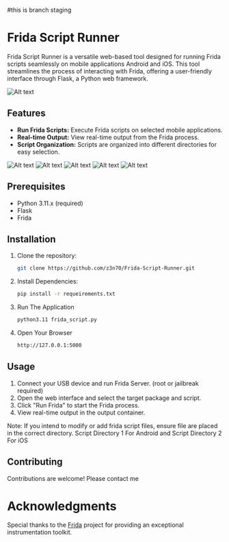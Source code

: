 #this is branch staging

# Frida Script Runner

Frida Script Runner is a versatile web-based tool designed for running Frida scripts seamlessly on mobile applications Android and iOS. This tool streamlines the process of interacting with Frida, offering a user-friendly interface through Flask, a Python web framework.

![Alt text](https://raw.githubusercontent.com/z3n70/Frida-Script-Runner/main/FSR.png?token=GHSAT0AAAAAAB2UAMETIWMNS5FMUJYWSNOGZMIQLVQ#")

## Features

- **Run Frida Scripts:** Execute Frida scripts on selected mobile applications.
- **Real-time Output:** View real-time output from the Frida process.
- **Script Organization:** Scripts are organized into different directories for easy selection.

![Alt text](https://i.ibb.co/yRLD4mg/Screen-Shot-2023-12-25-at-00-14-22.png#")
![Alt text](https://i.ibb.co/JC2mfPB/Screen-Shot-2023-12-25-at-02-20-21.png#")
![Alt text](https://i.ibb.co/VWCnbGc/Screen-Shot-2023-12-25-at-02-20-33.png#")
![Alt text](https://i.ibb.co/Mfcfq6w/Screen-Shot-2023-12-25-at-02-20-52.png#")
![Alt text](https://i.ibb.co/Db1my9z/Screen-Shot-2023-12-25-at-02-31-13.png#")

## Prerequisites

- Python 3.11.x (required)
- Flask
- Frida

## Installation

1. Clone the repository:

   ```bash
   git clone https://github.com/z3n70/Frida-Script-Runner.git

2. Install Dependencies:

   ```bash
   pip install -r requeirements.txt

3. Run The Application

   ```bash
   python3.11 frida_script.py

4. Open Your Browser

   ```bash
   http://127.0.0.1:5000

## Usage
1. Connect your USB device and run Frida Server. (root or jailbreak required)
2. Open the web interface and select the target package and script.
3. Click "Run Frida" to start the Frida process.
4. View real-time output in the output container.

Note: If you intend to modify or add frida script files, ensure file are placed in the correct directory. Script Directory 1 For Android and Script Directory 2 For iOS

## Contributing
Contributions are welcome! Please contact me 

# Acknowledgments
Special thanks to the [Frida](https://frida.re/) project for providing an exceptional instrumentation toolkit.
